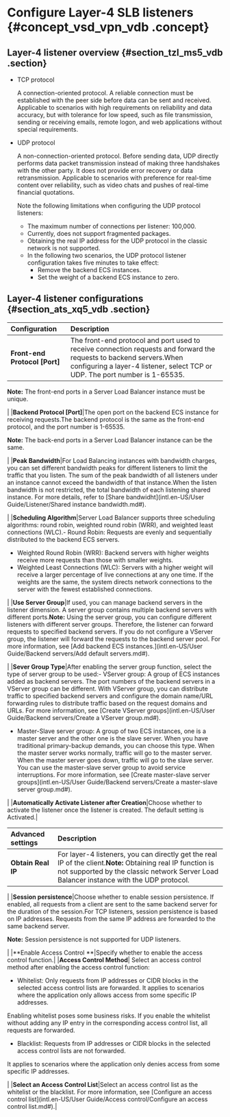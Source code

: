 # Configure Layer-4 SLB listeners {#concept_vsd_vpn_vdb .concept}

## Layer-4 listener overview {#section_tzl_ms5_vdb .section}

-   TCP protocol

    A connection-oriented protocol. A reliable connection must be established with the peer side before data can be sent and received. Applicable to scenarios with high requirements on reliability and data accuracy, but with tolerance for low speed, such as file transmission, sending or receiving emails, remote logon, and web applications without special requirements.

-   UDP protocol

    A non-connection-oriented protocol. Before sending data, UDP directly performs data packet transmission instead of making three handshakes with the other party. It does not provide error recovery or data retransmission. Applicable to scenarios with preference for real-time content over reliability, such as video chats and pushes of real-time financial quotations.

    Note the following limitations when configuring the UDP protocol listeners:

    -   The maximum number of connections per listener: 100,000.
    -   Currently, does not support fragmented packages.
    -   Obtaining the real IP address for the UDP protocol in the classic network is not supported.
    -   In the following two scenarios, the UDP protocol listener configuration takes five minutes to take effect:
        -   Remove the backend ECS instances.
        -   Set the weight of a backend ECS instance to zero.

## Layer-4 listener configurations {#section_ats_xq5_vdb .section}

|Configuration|Description|
|:------------|:----------|
|**Front-end Protocol \[Port\]**|The front-end protocol and port used to receive connection requests and forward the requests to backend servers.When configuring a layer-4 listener, select TCP or UDP. The port number is 1-65535.

**Note:** The front-end ports in a Server Load Balancer instance must be unique.

|
|**Backend Protocol \[Port\]**|The open port on the backend ECS instance for receiving requests.The backend protocol is the same as the front-end protocol, and the port number is 1-65535.

**Note:** The back-end ports in a Server Load Balancer instance can be the same.

|
|**Peak Bandwidth**|For Load Balancing instances with bandwidth charges, you can set different bandwidth peaks for different listeners to limit the traffic that you listen. The sum of the peak bandwidth of all listeners under an instance cannot exceed the bandwidth of that instance.When the listen bandwidth is not restricted, the total bandwidth of each listening shared instance. For more details, refer to [Share bandwidht](intl.en-US/User Guide/Listener/Shared instance bandwidth.md#).

|
|**Scheduling Algorithm**|Server Load Balancer supports three scheduling algorithms: round robin, weighted round robin \(WRR\), and weighted least connections \(WLC\).-   Round Robin: Requests are evenly and sequentially distributed to the backend ECS servers.
-   Weighted Round Robin \(WRR\): Backend servers with higher weights receive more requests than those with smaller weights.
-   Weighted Least Connections \(WLC\): Servers with a higher weight will receive a larger percentage of live connections at any one time. If the weights are the same, the system directs network connections to the server with the fewest established connections.

|
|**Use Server Group**|If used, you can manage backend servers in the listener dimension. A server group contains multiple backend servers with different ports.**Note:** Using the server group, you can configure different listeners with different server groups. Therefore, the listener can forward requests to specified backend servers. If you do not configure a VServer group, the listener will forward the requests to the backend server pool. For more information, see [Add backend ECS instances.](intl.en-US/User Guide/Backend servers/Add default servers.md#).

|
|**Sever Group Type**|After enabling the server group function, select the type of server group to be used:-   VServer group: A group of ECS instances added as backend servers. The port numbers of the backend servers in a VServer group can be different. With VServer group, you can distribute traffic to specified backend servers and configure the domain name/URL forwarding rules to distribute traffic based on the request domains and URLs. For more information, see [Create VServer groups](intl.en-US/User Guide/Backend servers/Create a VServer group.md#).
-   Master-Slave server group: A group of two ECS instances, one is a master server and the other one is the slave server. When you have traditional primary-backup demands, you can choose this type. When the master server works normally, traffic will go to the master server. When the master server goes down, traffic will go to the slave server. You can use the master-slave server group to avoid service interruptions. For more information, see [Create master-slave server groups](intl.en-US/User Guide/Backend servers/Create a master-slave server group.md#).

|
|**Automatically Activate Listener after Creation**|Choose whether to activate the listener once the listener is created. The default setting is Activated.|

|Advanced settings|Description|
|:----------------|:----------|
|**Obtain Real IP**|For layer-4 listeners, you can directly get the real IP of the client.**Note:** Obtaining real IP function is not supported by the classic network Server Load Balancer instance with the UDP protocol.

|
|**Session persistence**|Choose whether to enable session persistence. If enabled, all requests from a client are sent to the same backend server for the duration of the session.For TCP listeners, session persistence is based on IP addresses. Requests from the same IP address are forwarded to the same backend server.

**Note:** Session persistence is not supported for UDP listeners.

|
|**Enable Access Control **|Specify whether to enable the access control function.|
|**Access Control Method**| Select an access control method after enabling the access control function:

 -   Whitelist: Only requests from IP addresses or CIDR blocks in the selected access control lists are forwarded. It applies to scenarios where the application only allows access from some specific IP addresses.

Enabling whitelist poses some business risks. If you enable the whitelist without adding any IP entry in the corresponding access control list, all requests are forwarded.

-   Blacklist: Requests from IP addresses or CIDR blocks in the selected access control lists are not forwarded.

It applies to scenarios where the application only denies access from some specific IP addresses.


 |
|**Select an Access Control List**|Select an access control list as the whitelist or the blacklist. For more information, see [Configure an access control list](intl.en-US/User Guide/Access control/Configure an access control list.md#).|

